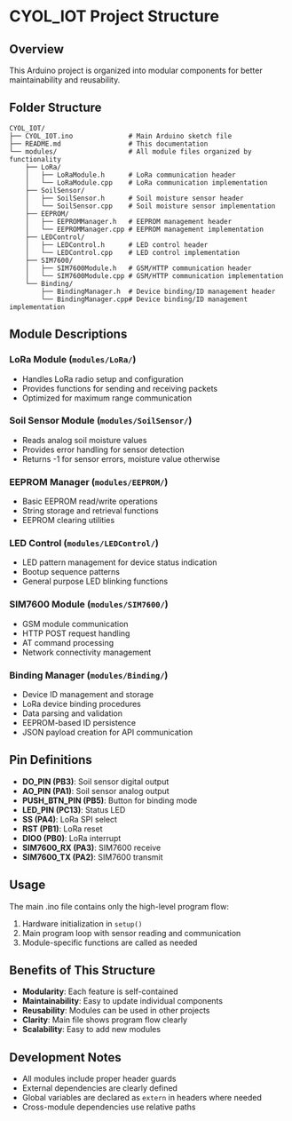 # CYOL_IOT Project Structure

## Overview

This Arduino project is organized into modular components for better maintainability and reusability.

## Folder Structure

```
CYOL_IOT/
├── CYOL_IOT.ino              # Main Arduino sketch file
├── README.md                 # This documentation
└── modules/                  # All module files organized by functionality
    ├── LoRa/
    │   ├── LoRaModule.h      # LoRa communication header
    │   └── LoRaModule.cpp    # LoRa communication implementation
    ├── SoilSensor/
    │   ├── SoilSensor.h      # Soil moisture sensor header
    │   └── SoilSensor.cpp    # Soil moisture sensor implementation
    ├── EEPROM/
    │   ├── EEPROMManager.h   # EEPROM management header
    │   └── EEPROMManager.cpp # EEPROM management implementation
    ├── LEDControl/
    │   ├── LEDControl.h      # LED control header
    │   └── LEDControl.cpp    # LED control implementation
    ├── SIM7600/
    │   ├── SIM7600Module.h   # GSM/HTTP communication header
    │   └── SIM7600Module.cpp # GSM/HTTP communication implementation
    └── Binding/
        ├── BindingManager.h  # Device binding/ID management header
        └── BindingManager.cpp# Device binding/ID management implementation
```

## Module Descriptions

### LoRa Module (`modules/LoRa/`)

- Handles LoRa radio setup and configuration
- Provides functions for sending and receiving packets
- Optimized for maximum range communication

### Soil Sensor Module (`modules/SoilSensor/`)

- Reads analog soil moisture values
- Provides error handling for sensor detection
- Returns -1 for sensor errors, moisture value otherwise

### EEPROM Manager (`modules/EEPROM/`)

- Basic EEPROM read/write operations
- String storage and retrieval functions
- EEPROM clearing utilities

### LED Control (`modules/LEDControl/`)

- LED pattern management for device status indication
- Bootup sequence patterns
- General purpose LED blinking functions

### SIM7600 Module (`modules/SIM7600/`)

- GSM module communication
- HTTP POST request handling
- AT command processing
- Network connectivity management

### Binding Manager (`modules/Binding/`)

- Device ID management and storage
- LoRa device binding procedures
- Data parsing and validation
- EEPROM-based ID persistence
- JSON payload creation for API communication

## Pin Definitions

- **DO_PIN (PB3)**: Soil sensor digital output
- **AO_PIN (PA1)**: Soil sensor analog output
- **PUSH_BTN_PIN (PB5)**: Button for binding mode
- **LED_PIN (PC13)**: Status LED
- **SS (PA4)**: LoRa SPI select
- **RST (PB1)**: LoRa reset
- **DIO0 (PB0)**: LoRa interrupt
- **SIM7600_RX (PA3)**: SIM7600 receive
- **SIM7600_TX (PA2)**: SIM7600 transmit

## Usage

The main .ino file contains only the high-level program flow:

1. Hardware initialization in `setup()`
2. Main program loop with sensor reading and communication
3. Module-specific functions are called as needed

## Benefits of This Structure

- **Modularity**: Each feature is self-contained
- **Maintainability**: Easy to update individual components
- **Reusability**: Modules can be used in other projects
- **Clarity**: Main file shows program flow clearly
- **Scalability**: Easy to add new modules

## Development Notes

- All modules include proper header guards
- External dependencies are clearly defined
- Global variables are declared as `extern` in headers where needed
- Cross-module dependencies use relative paths
